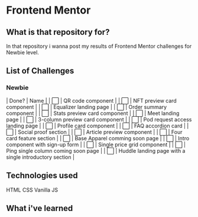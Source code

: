 # Frontend Mentor

## What is that repository for?
In that repository i wanna post my results of Frontend Mentor challenges for Newbie level.

## List of Challenges

### Newbie 
| Done? | Name |
| :white_large_square: | QR code component |
| :white_large_square: | NFT preview card component |
| :white_large_square: | Equalizer landing page |
| :white_large_square: | Order summary component |
| :white_large_square: | Stats preview card component |
| :white_large_square: | Meet landing page |
| :white_large_square: | 3-column preview card component  |
| :white_large_square: | Pod request access landing page |
| :white_large_square: | Profile card component |
| :white_large_square: | FAQ accordion card |
| :white_large_square: | Social proof section |
| :white_large_square: | Article preview component |
| :white_large_square: | Four card feature section |
| :white_large_square: | Base Apparel comming soon page |
| :white_large_square: | Intro component with sign-up form |
| :white_large_square: | Single price grid component |
| :white_large_square: | Ping single column coming soon page |
| :white_large_square: | Huddle landing page with a single introductory section |

## Technologies used
HTML
CSS
Vanilla JS

## What i've learned
